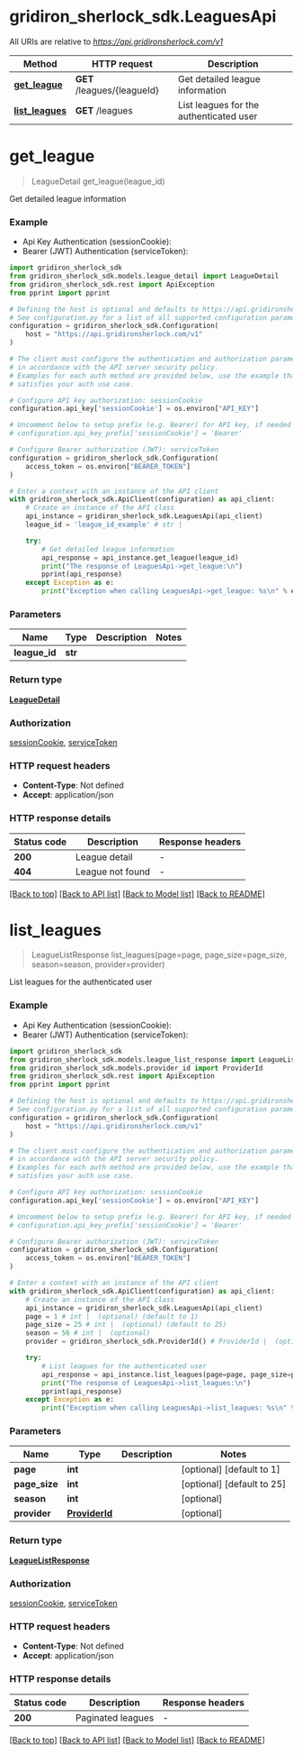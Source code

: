 # gridiron_sherlock_sdk.LeaguesApi

All URIs are relative to *https://api.gridironsherlock.com/v1*

Method | HTTP request | Description
------------- | ------------- | -------------
[**get_league**](LeaguesApi.md#get_league) | **GET** /leagues/{leagueId} | Get detailed league information
[**list_leagues**](LeaguesApi.md#list_leagues) | **GET** /leagues | List leagues for the authenticated user


# **get_league**
> LeagueDetail get_league(league_id)

Get detailed league information

### Example

* Api Key Authentication (sessionCookie):
* Bearer (JWT) Authentication (serviceToken):

```python
import gridiron_sherlock_sdk
from gridiron_sherlock_sdk.models.league_detail import LeagueDetail
from gridiron_sherlock_sdk.rest import ApiException
from pprint import pprint

# Defining the host is optional and defaults to https://api.gridironsherlock.com/v1
# See configuration.py for a list of all supported configuration parameters.
configuration = gridiron_sherlock_sdk.Configuration(
    host = "https://api.gridironsherlock.com/v1"
)

# The client must configure the authentication and authorization parameters
# in accordance with the API server security policy.
# Examples for each auth method are provided below, use the example that
# satisfies your auth use case.

# Configure API key authorization: sessionCookie
configuration.api_key['sessionCookie'] = os.environ["API_KEY"]

# Uncomment below to setup prefix (e.g. Bearer) for API key, if needed
# configuration.api_key_prefix['sessionCookie'] = 'Bearer'

# Configure Bearer authorization (JWT): serviceToken
configuration = gridiron_sherlock_sdk.Configuration(
    access_token = os.environ["BEARER_TOKEN"]
)

# Enter a context with an instance of the API client
with gridiron_sherlock_sdk.ApiClient(configuration) as api_client:
    # Create an instance of the API class
    api_instance = gridiron_sherlock_sdk.LeaguesApi(api_client)
    league_id = 'league_id_example' # str | 

    try:
        # Get detailed league information
        api_response = api_instance.get_league(league_id)
        print("The response of LeaguesApi->get_league:\n")
        pprint(api_response)
    except Exception as e:
        print("Exception when calling LeaguesApi->get_league: %s\n" % e)
```



### Parameters


Name | Type | Description  | Notes
------------- | ------------- | ------------- | -------------
 **league_id** | **str**|  | 

### Return type

[**LeagueDetail**](LeagueDetail.md)

### Authorization

[sessionCookie](../README.md#sessionCookie), [serviceToken](../README.md#serviceToken)

### HTTP request headers

 - **Content-Type**: Not defined
 - **Accept**: application/json

### HTTP response details

| Status code | Description | Response headers |
|-------------|-------------|------------------|
**200** | League detail |  -  |
**404** | League not found |  -  |

[[Back to top]](#) [[Back to API list]](../README.md#documentation-for-api-endpoints) [[Back to Model list]](../README.md#documentation-for-models) [[Back to README]](../README.md)

# **list_leagues**
> LeagueListResponse list_leagues(page=page, page_size=page_size, season=season, provider=provider)

List leagues for the authenticated user

### Example

* Api Key Authentication (sessionCookie):
* Bearer (JWT) Authentication (serviceToken):

```python
import gridiron_sherlock_sdk
from gridiron_sherlock_sdk.models.league_list_response import LeagueListResponse
from gridiron_sherlock_sdk.models.provider_id import ProviderId
from gridiron_sherlock_sdk.rest import ApiException
from pprint import pprint

# Defining the host is optional and defaults to https://api.gridironsherlock.com/v1
# See configuration.py for a list of all supported configuration parameters.
configuration = gridiron_sherlock_sdk.Configuration(
    host = "https://api.gridironsherlock.com/v1"
)

# The client must configure the authentication and authorization parameters
# in accordance with the API server security policy.
# Examples for each auth method are provided below, use the example that
# satisfies your auth use case.

# Configure API key authorization: sessionCookie
configuration.api_key['sessionCookie'] = os.environ["API_KEY"]

# Uncomment below to setup prefix (e.g. Bearer) for API key, if needed
# configuration.api_key_prefix['sessionCookie'] = 'Bearer'

# Configure Bearer authorization (JWT): serviceToken
configuration = gridiron_sherlock_sdk.Configuration(
    access_token = os.environ["BEARER_TOKEN"]
)

# Enter a context with an instance of the API client
with gridiron_sherlock_sdk.ApiClient(configuration) as api_client:
    # Create an instance of the API class
    api_instance = gridiron_sherlock_sdk.LeaguesApi(api_client)
    page = 1 # int |  (optional) (default to 1)
    page_size = 25 # int |  (optional) (default to 25)
    season = 56 # int |  (optional)
    provider = gridiron_sherlock_sdk.ProviderId() # ProviderId |  (optional)

    try:
        # List leagues for the authenticated user
        api_response = api_instance.list_leagues(page=page, page_size=page_size, season=season, provider=provider)
        print("The response of LeaguesApi->list_leagues:\n")
        pprint(api_response)
    except Exception as e:
        print("Exception when calling LeaguesApi->list_leagues: %s\n" % e)
```



### Parameters


Name | Type | Description  | Notes
------------- | ------------- | ------------- | -------------
 **page** | **int**|  | [optional] [default to 1]
 **page_size** | **int**|  | [optional] [default to 25]
 **season** | **int**|  | [optional] 
 **provider** | [**ProviderId**](.md)|  | [optional] 

### Return type

[**LeagueListResponse**](LeagueListResponse.md)

### Authorization

[sessionCookie](../README.md#sessionCookie), [serviceToken](../README.md#serviceToken)

### HTTP request headers

 - **Content-Type**: Not defined
 - **Accept**: application/json

### HTTP response details

| Status code | Description | Response headers |
|-------------|-------------|------------------|
**200** | Paginated leagues |  -  |

[[Back to top]](#) [[Back to API list]](../README.md#documentation-for-api-endpoints) [[Back to Model list]](../README.md#documentation-for-models) [[Back to README]](../README.md)

